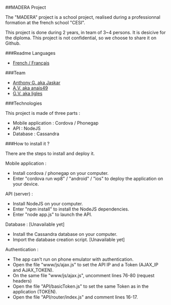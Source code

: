 ##MADERA Project


The "MADERA" project is a school project, realised during a professionnal formation at the french school "CESI".

This project is done during 2 years, in team of 3~4 persons. It is desicive for the diploma. This project is not confidential, so we choose to share it on Github.


###Readme Languages

* [French / Français](https://github.com/ligles/madera/blob/master/README_FR.md)


###Team

* [Anthony G. aka Jaskar](https://github.com/Jaskar)
* [A.V. aka anais49](https://github.com/anais49)
* [G.V. aka ligles](https://github.com/ligles)


###Technologies

This project is made of three parts :
* Mobile application : Cordova / Phonegap
* API : NodeJS
* Database : Cassandra

	
###How to install it ?

There are the steps to install and deploy it.


Mobile application :
* Install cordova / phonegap on your computer.
* Enter "cordova run wp8" / "android" / "ios" to deploy the application on your device.


API (server) :
* Install NodeJS on your computer.
* Enter "npm install" to install the NodeJS dependencies.
* Enter "node app.js" to launch the API.


Database : [Unavailable yet]
* Install the Cassandra database on your computer.
* Import the database creation script. [Unavailable yet]


Authentication :
* The app can't run on phone emulator with authentication.
* Open the file "www/js/ajax.js" to set the API IP and a Token (AJAX_IP and AJAX_TOKEN).
* On the same file "www/js/ajax.js", uncomment lines 76-80 (request headers)
* Open the file "API/basicToken.js" to set the same Token as in the application (TOKEN).
* Open the file "API/router/index.js" and comment lines 16-17.